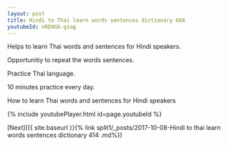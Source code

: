 ```yaml
---
layout: post
title: Hindi to Thai learn words sentences dictionary 666 
youtubeId: nRD9GX-gzag
---
```

 
 
Helps to learn Thai words and sentences for Hindi speakers.

Opportunitiy to repeat the words sentences. 

Practice Thai language. 
 
10 minutes practice every day. 
 
How to learn Thai words and sentences for Hindi speakers 
 
{% include youtubePlayer.html id=page.youtubeId %}
 
 
[Next]({{ site.baseurl }}{% link  split1/_posts/2017-10-08-Hindi to thai learn words sentences dictionary 414 .md%})
 
